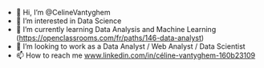 - 👋 Hi, I’m @CelineVantyghem
- 👀 I’m interested in Data Science
- 🌱 I’m currently learning Data Analysis and Machine Learning (https://openclassrooms.com/fr/paths/146-data-analyst)
- 💞️ I’m looking to work as a Data Analyst / Web Analyst / Data Scientist
- 📫 How to reach me www.linkedin.com/in/céline-vantyghem-160b23109
<!---
CelineVantyghem/CelineVantyghem is a ✨ special ✨ repository because its `README.md` (this file) appears on your GitHub profile.
You can click the Preview link to take a look at your changes.
--->

